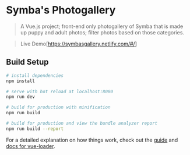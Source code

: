 # Symba's Photogallery

> A Vue.js project; front-end only photogallery of Symba that is made up puppy and adult photos; filter photos based on those categories.

> Live Demo[https://symbasgallery.netlify.com/#/]

## Build Setup

``` bash
# install dependencies
npm install

# serve with hot reload at localhost:8080
npm run dev

# build for production with minification
npm run build

# build for production and view the bundle analyzer report
npm run build --report
```

For a detailed explanation on how things work, check out the [guide](http://vuejs-templates.github.io/webpack/) and [docs for vue-loader](http://vuejs.github.io/vue-loader).
